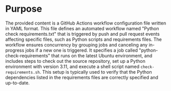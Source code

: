 # Purpose
The provided content is a GitHub Actions workflow configuration file written in YAML format. This file defines an automated workflow named "Python check requirements.txt" that is triggered by push and pull request events affecting specific files, such as Python scripts and requirements files. The workflow ensures concurrency by grouping jobs and canceling any in-progress jobs if a new one is triggered. It specifies a job called "python-check-requirements" that runs on the latest Ubuntu environment, and includes steps to check out the source repository, set up a Python environment with version 3.11, and execute a shell script named `check-requirements.sh`. This setup is typically used to verify that the Python dependencies listed in the requirements files are correctly specified and up-to-date.

